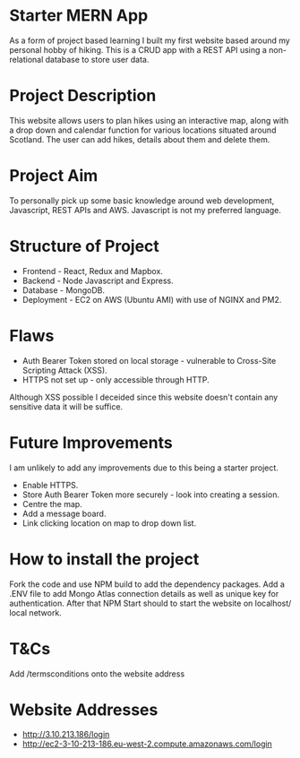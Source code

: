 # Starter MERN App
As a form of project based learning I built my first website based around my personal hobby of hiking. This is a CRUD app with a REST API using a non-relational database to store user data.

# Project Description
This website allows users to plan hikes using an interactive map, along with a drop down and calendar function for various locations situated around Scotland. The user can add hikes, details about them and delete them.

# Project Aim
To personally pick up some basic knowledge around web development, Javascript, REST APIs and AWS. Javascript is not my preferred language.

# Structure of Project
- Frontend - React, Redux and Mapbox.
- Backend - Node Javascript and Express.
- Database - MongoDB.
- Deployment - EC2 on AWS (Ubuntu AMI) with use of NGINX and PM2.

# Flaws
- Auth Bearer Token stored on local storage - vulnerable to Cross-Site Scripting Attack (XSS).
- HTTPS not set up - only accessible through HTTP.

Although XSS possible I deceided since this website doesn't contain any sensitive data it will be suffice.

# Future Improvements
I am unlikely to add any improvements due to this being a starter project.

- Enable HTTPS.
- Store Auth Bearer Token more securely  - look into creating a session.
- Centre the map.
- Add a message board.
- Link clicking location on map to drop down list.

# How to install the project
Fork the code and use NPM build to add the dependency packages. Add a .ENV file to add Mongo Atlas connection details as well as unique key for authentication. After that NPM Start should to start the website on localhost/ local network.

# T&Cs
Add /termsconditions onto the website address

# Website Addresses
- http://3.10.213.186/login
- http://ec2-3-10-213-186.eu-west-2.compute.amazonaws.com/login
